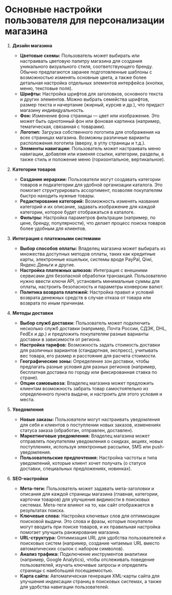 # Основные настройки пользователя для персонализации магазина

1. **Дизайн магазина**
   - **Цветовые схемы:** Пользователь может выбирать или настраивать цветовую палитру магазина для создания уникального визуального стиля, соответствующего бренду. Обычно предлагаются заранее подготовленные шаблоны с возможностью изменять основные цвета, а также более детальная настройка отдельных элементов интерфейса (кнопки, меню, текстовые поля).
   - **Шрифты:** Настройка шрифтов для заголовков, основного текста и других элементов. Можно выбрать семейства шрифтов, размер текста и начертание (жирный, курсив и др.), что придаст магазину индивидуальность.
   - **Фон:** Изменение фона страницы — цвет или изображение. Это может быть однотонный фон или фоновая картинка (например, тематическая, связанная с товарами).
   - **Логотип:** Загрузка собственного логотипа для отображения на всех страницах магазина. Возможны различные варианты расположения логотипа (вверху, в углу страницы и т.д.).
   - **Элементы навигации:** Пользователь может настраивать меню навигации, добавляя или изменяя ссылки, категории, разделы, а также стиль и положение меню (горизонтальное, вертикальное).

2. **Категории товаров**
   - **Создание иерархии:** Пользователи могут создавать категории товаров и подкатегории для удобной организации каталога. Это помогает структурировать ассортимент, позволяя покупателям быстро находить нужные товары.
   - **Редактирование категорий:** Возможность изменять названия категорий и их описание, задавать изображение для каждой категории, которое будет отображаться в каталоге.
   - **Фильтры:** Настройка параметров фильтрации (например, по цене, бренду, популярности), что делает процесс поиска товаров более удобным для клиентов.

3. **Интеграция с платежными системами**
   - **Выбор способов оплаты:** Владелец магазина может выбирать из множества доступных методов оплаты, таких как кредитные карты, электронные кошельки, системы вроде PayPal, Qiwi, Яндекс.Деньги и другие.
   - **Настройка платежных шлюзов:** Интеграция с внешними сервисами для безопасной обработки транзакций. Пользователю нужно ввести ключи API, установить минимальные суммы для оплаты, настроить безопасность и параметры конверсии валют.
   - **Политика возврата платежей:** Настройка правил и условий возврата денежных средств в случае отказа от товара или возврата по иным причинам.

4. **Методы доставки**
   - **Выбор служб доставки:** Пользователь может подключить несколько служб доставки (например, Почта России, СДЭК, DHL, FedEx и др.) и предложить покупателям разные варианты доставки в зависимости от региона.
   - **Настройка тарифов:** Возможность задать стоимость доставки для различных вариантов (стандартная, экспресс), учитывать вес товара, его размер и расстояние для расчета стоимости.
   - **Географические зоны:** Определение зон доставки, чтобы предлагать разные условия для разных регионов (например, бесплатная доставка по городу или фиксированная ставка по стране).
   - **Опции самовывоза:** Владелец магазина может предложить клиентам возможность забрать товар самостоятельно из определенного пункта выдачи, и настроить для этого условия и места.

5. **Уведомления**
   - **Новые заказы:** Пользователи могут настраивать уведомления для себя и клиентов о поступлении новых заказов, изменениях статуса заказа (обработан, отправлен, доставлен).
   - **Маркетинговые уведомления:** Владелец магазина может отправлять покупателям уведомления о скидках, акциях, новых поступлениях, используя электронные рассылки, SMS или push-уведомления.
   - **Пользовательские предпочтения:** Настройка частоты и типа уведомлений, которые клиент хочет получать (о статусе доставки, специальных предложениях, новинках).

6. **SEO-настройки**
   - **Мета-теги:** Пользователь может задавать мета-заголовки и описания для каждой страницы магазина (главная, категории, карточки товаров) для улучшения видимости в поисковых системах. Мета-теги влияют на то, как сайт отображается в результатах поиска.
   - **Ключевые слова:** Настройка ключевых слов для оптимизации поисковой выдачи. Это слова и фразы, которые покупатели могут вводить при поиске товаров, и их правильная настройка помогает улучшить ранжирование магазина.
   - **URL-структура:** Оптимизация URL для удобства пользователей и поисковых систем (например, создание читаемых URL вместо автоматических ссылок с набором символов).
   - **Анализ трафика:** Подключение инструментов аналитики (например, Google Analytics), чтобы отслеживать поведение пользователей, изучать ключевые запросы и определять страницы с наибольшей посещаемостью.
   - **Карта сайта:** Автоматическая генерация XML-карты сайта для улучшения индексации страниц в поисковых системах, а также для удобства навигации пользователей.
